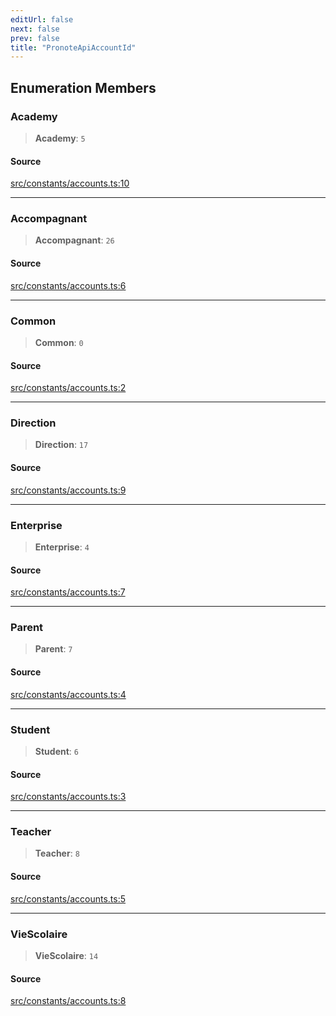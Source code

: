 ```yaml
---
editUrl: false
next: false
prev: false
title: "PronoteApiAccountId"
---
```


## Enumeration Members

### Academy

> **Academy**: `5`

#### Source

[src/constants/accounts.ts:10](https://github.com/Gabriel29306/Pawnote/blob/a2552cd7208db339c299a04178513054cceb5849/src/constants/accounts.ts#L10)

***

### Accompagnant

> **Accompagnant**: `26`

#### Source

[src/constants/accounts.ts:6](https://github.com/Gabriel29306/Pawnote/blob/a2552cd7208db339c299a04178513054cceb5849/src/constants/accounts.ts#L6)

***

### Common

> **Common**: `0`

#### Source

[src/constants/accounts.ts:2](https://github.com/Gabriel29306/Pawnote/blob/a2552cd7208db339c299a04178513054cceb5849/src/constants/accounts.ts#L2)

***

### Direction

> **Direction**: `17`

#### Source

[src/constants/accounts.ts:9](https://github.com/Gabriel29306/Pawnote/blob/a2552cd7208db339c299a04178513054cceb5849/src/constants/accounts.ts#L9)

***

### Enterprise

> **Enterprise**: `4`

#### Source

[src/constants/accounts.ts:7](https://github.com/Gabriel29306/Pawnote/blob/a2552cd7208db339c299a04178513054cceb5849/src/constants/accounts.ts#L7)

***

### Parent

> **Parent**: `7`

#### Source

[src/constants/accounts.ts:4](https://github.com/Gabriel29306/Pawnote/blob/a2552cd7208db339c299a04178513054cceb5849/src/constants/accounts.ts#L4)

***

### Student

> **Student**: `6`

#### Source

[src/constants/accounts.ts:3](https://github.com/Gabriel29306/Pawnote/blob/a2552cd7208db339c299a04178513054cceb5849/src/constants/accounts.ts#L3)

***

### Teacher

> **Teacher**: `8`

#### Source

[src/constants/accounts.ts:5](https://github.com/Gabriel29306/Pawnote/blob/a2552cd7208db339c299a04178513054cceb5849/src/constants/accounts.ts#L5)

***

### VieScolaire

> **VieScolaire**: `14`

#### Source

[src/constants/accounts.ts:8](https://github.com/Gabriel29306/Pawnote/blob/a2552cd7208db339c299a04178513054cceb5849/src/constants/accounts.ts#L8)
